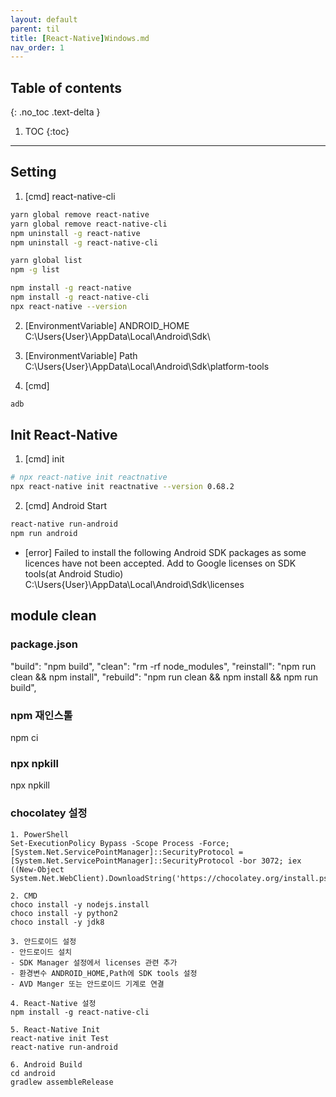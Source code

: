 ---layout: defaultparent: tiltitle: [React-Native]Windows.mdnav_order: 1---## Table of contents{: .no_toc .text-delta }1. TOC{:toc}---## Setting

1. [cmd] react-native-cli
```bash
yarn global remove react-native
yarn global remove react-native-cli
npm uninstall -g react-native
npm uninstall -g react-native-cli

yarn global list
npm -g list

npm install -g react-native
npm install -g react-native-cli
npx react-native --version
```

2. [EnvironmentVariable] ANDROID_HOME
C:\Users\{User}\AppData\Local\Android\Sdk\

3. [EnvironmentVariable] Path
C:\Users\{User}\AppData\Local\Android\Sdk\platform-tools

4. [cmd]
```bash
adb
```

## Init React-Native
1. [cmd] init
```bash
# npx react-native init reactnative
npx react-native init reactnative --version 0.68.2
```
2. [cmd] Android Start
```bash
react-native run-android
npm run android
```

* [error] Failed to install the following Android SDK packages as some licences have not been accepted.
Add to Google licenses on SDK tools(at Android Studio)
C:\Users\{User}\AppData\Local\Android\Sdk\licenses


## module clean

### package.json
"build": "npm build",
"clean": "rm -rf node_modules",
"reinstall": "npm run clean && npm install",
"rebuild": "npm run clean && npm install && npm run build",


### npm 재인스톨
npm ci

### npx npkill
npx npkill




### chocolatey 설정
```
1. PowerShell
Set-ExecutionPolicy Bypass -Scope Process -Force; [System.Net.ServicePointManager]::SecurityProtocol = [System.Net.ServicePointManager]::SecurityProtocol -bor 3072; iex ((New-Object System.Net.WebClient).DownloadString('https://chocolatey.org/install.ps1'))

2. CMD
choco install -y nodejs.install
choco install -y python2
choco install -y jdk8

3. 안드로이드 설정
- 안드로이드 설치
- SDK Manager 설정에서 licenses 관련 추가
- 환경변수 ANDROID_HOME,Path에 SDK tools 설정
- AVD Manger 또는 안드로이드 기계로 연결

4. React-Native 설정
npm install -g react-native-cli

5. React-Native Init
react-native init Test
react-native run-android

6. Android Build
cd android
gradlew assembleRelease
```


